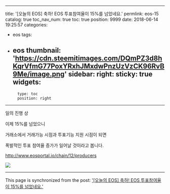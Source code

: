 
---
title: '[오늘의 EOS] 축하! EOS 투표참여율이 15%를 넘었네요.'
permlink: eos-15
catalog: true
toc_nav_num: true
toc: true
position: 9999
date: 2018-06-14 19:25:57
categories:
- eos
tags:
- eos
thumbnail: 'https://cdn.steemitimages.com/DQmPZ3d8hKqrVfmG77PoxYRxhJMxdwPnzUzVzCK96RvB9Me/image.png'
sidebar:
    right:
        sticky: true
widgets:
    -
        type: toc
        position: right
---


일의 진행 상

이제 15%를 넘었으니

거래소에서 거래가능 시점과  투표기능 지원 시점이 되면

폭발적인 투표 참여율 증가가 일어날 것이라고 봅니다.

http://www.eosportal.io/chain/12/producers

![](https://cdn.steemitimages.com/DQmPZ3d8hKqrVfmG77PoxYRxhJMxdwPnzUzVzCK96RvB9Me/image.png)

- - -

This page is synchronized from the post: ['[오늘의 EOS] 축하! EOS 투표참여율이 15%를 넘었네요.'](https://steemit.com/@virus707/eos-15)
